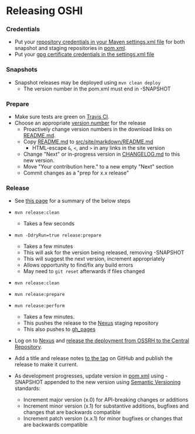 Releasing OSHI
=====================
### Credentials

* Put your [repository credentials in your Maven settings.xml file](http://central.sonatype.org/pages/apache-maven.html#distribution-management-and-authentication) for both snapshot and staging repositories in [pom.xml](pom.xml). 
* Put your [gpg certificate credentials in the settings.xml file](http://central.sonatype.org/pages/apache-maven.html#gpg-signed-components)

### Snapshots

* Snapshot releases may be deployed using `mvn clean deploy`
	* The version number in the pom.xml must end in -SNAPSHOT

### Prepare

* Make sure tests are green on [Travis CI](https://travis-ci.org/dblock/oshi).
* Choose an appropriate [version number](http://semver.org/) for the release
 	* Proactively change version numbers in the download links on [README.md](README.md).
	* Copy [README.md](README.md) to [src/site/markdown/README.md](src/site/markdown/README.md)
		* HTML-escape `&`, `<`, and `>` in any links in the site version
	* Change "Next" or in-progress version in [CHANGELOG.md](CHANGELOG.md) to this new version.
	* Move "Your contribution here." to a new empty "Next" section
	* Commit changes as a "prep for x.x release"

### Release

* See [this page](http://central.sonatype.org/pages/apache-maven.html#performing-a-release-deployment-with-the-maven-release-plugin) for a summary of the below steps
* `mvn release:clean`
	* Takes a few seconds
* `mvn -DdryRun=true release:prepare`
	* Takes a few minutes
	* This will ask for the version being released, removing -SNAPSHOT
	* This will suggest the next version, increment appropriately
	* Allows opportunity to find/fix any build errors
	* May need to `git reset` afterwards if files changed
* `mvn release:clean`
* `mvn release:prepare`
* `mvn release:perform`
	* Takes a few minutes. 
	* This pushes the release to the [Nexus](https://oss.sonatype.org/) staging repository
	* This also pushes to [gh_pages](https://dblock.github.io/oshi)
* Log on to [Nexus](https://oss.sonatype.org/) and [release the deployment from OSSRH to the Central Repository](http://central.sonatype.org/pages/releasing-the-deployment.html).
	
* Add a title and release notes [to the tag](https://github.com/dblock/oshi/tags) on GitHub and publish the release to make it current.

* As development progresses, update version in [pom.xml](pom.xml) using -SNAPSHOT appended to the new version using [Semantic Versioning](http://semver.org/) standards:
	* Increment major version (x.0) for API-breaking changes or additions
	* Increment minor version (x.1) for substantive additions, bugfixes and changes that are backwards compatible
	* Increment patch version (x.x.1) for minor bugfixes or changes that are backwards compatible
